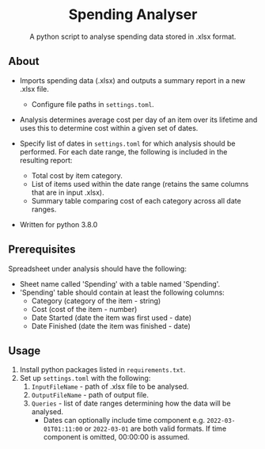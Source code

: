 <h1 align="center">Spending Analyser</h1>

<div align="center">A python script to analyse spending data stored in .xlsx format.</div>

## About

* Imports spending data (.xlsx) and outputs a summary report in a new .xlsx file.
    * Configure file paths in `settings.toml`.
* Analysis determines average cost per day of an item over its lifetime and uses this to determine cost within a given
  set of dates.
* Specify list of dates in `settings.toml` for which analysis should be performed. For each date range, the following is
  included in the resulting report:
    * Total cost by item category.
    * List of items used within the date range (retains the same columns that are in input .xlsx).
    * Summary table comparing cost of each category across all date ranges.

* Written for python 3.8.0

## Prerequisites

Spreadsheet under analysis should have the following:

* Sheet name called 'Spending' with a table named  'Spending'.
* 'Spending' table should contain at least the following columns:
    * Category (category of the item - string)
    * Cost (cost of the item - number)
    * Date Started (date the item was first used - date)
    * Date Finished (date the item was finished - date)

## Usage

1. Install python packages listed in `requirements.txt`.
2. Set up `settings.toml` with the following:
    1. `InputFileName` - path of .xlsx file to be analysed.
    2. `OutputFileName` - path of output file.
    3. `Queries` - list of date ranges determining how the data will be analysed.
        * Dates can optionally include time component e.g. `2022-03-01T01:11:00` or `2022-03-01` are both valid formats.
          If time component is omitted, 00:00:00 is assumed.
